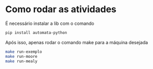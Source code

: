 # Como rodar as atividades

É necessário instalar a lib com o comando

```bash
pip install automata-python
```

Após isso, apenas rodar o comando make para a máquina desejada
```bash
make run-exemplo
make run-moore
make run-mealy
```